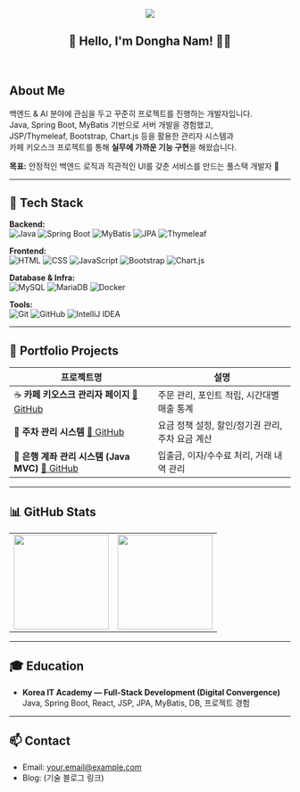 <p align="center">
  <img src="https://komarev.com/ghpvc/?username=YOUR_GITHUB_USERNAME&label=Visitors&color=brightgreen&style=flat"/>
</p>

<h2 align="center">👋 Hello, I'm Dongha Nam! 👨‍💻</h2>
<br>

## About Me
백엔드 & AI 분야에 관심을 두고 꾸준히 프로젝트를 진행하는 개발자입니다.  
Java, Spring Boot, MyBatis 기반으로 서버 개발을 경험했고,  
JSP/Thymeleaf, Bootstrap, Chart.js 등을 활용한 관리자 시스템과  
카페 키오스크 프로젝트를 통해 **실무에 가까운 기능 구현**을 해왔습니다.  

**목표:** 안정적인 백엔드 로직과 직관적인 UI를 갖춘 서비스를 만드는 풀스택 개발자 🚀  

---

## 🔧 Tech Stack
**Backend:**  
![Java](https://img.shields.io/badge/Java-007396?style=for-the-badge&logo=java&logoColor=white)
![Spring Boot](https://img.shields.io/badge/Spring%20Boot-6DB33F?style=for-the-badge&logo=springboot&logoColor=white)
![MyBatis](https://img.shields.io/badge/MyBatis-000000?style=for-the-badge&logo=java&logoColor=white)
![JPA](https://img.shields.io/badge/JPA-59666C?style=for-the-badge&logo=hibernate&logoColor=white)
![Thymeleaf](https://img.shields.io/badge/Thymeleaf-005F0F?style=for-the-badge&logo=thymeleaf&logoColor=white)

**Frontend:**  
![HTML](https://img.shields.io/badge/HTML5-E34F26?style=for-the-badge&logo=html5&logoColor=white)
![CSS](https://img.shields.io/badge/CSS3-1572B6?style=for-the-badge&logo=css3&logoColor=white)
![JavaScript](https://img.shields.io/badge/JavaScript-F7DF1E?style=for-the-badge&logo=javascript&logoColor=black)
![Bootstrap](https://img.shields.io/badge/Bootstrap-7952B3?style=for-the-badge&logo=bootstrap&logoColor=white)
![Chart.js](https://img.shields.io/badge/Chart.js-FF6384?style=for-the-badge&logo=chartdotjs&logoColor=white)

**Database & Infra:**  
![MySQL](https://img.shields.io/badge/MySQL-4479A1?style=for-the-badge&logo=mysql&logoColor=white)
![MariaDB](https://img.shields.io/badge/MariaDB-003545?style=for-the-badge&logo=mariadb&logoColor=white)
![Docker](https://img.shields.io/badge/Docker-2496ED?style=for-the-badge&logo=docker&logoColor=white)

**Tools:**  
![Git](https://img.shields.io/badge/Git-F05032?style=for-the-badge&logo=git&logoColor=white)
![GitHub](https://img.shields.io/badge/GitHub-181717?style=for-the-badge&logo=github&logoColor=white)
![IntelliJ IDEA](https://img.shields.io/badge/IntelliJ%20IDEA-000000?style=for-the-badge&logo=intellijidea&logoColor=white)

---

## 📁 Portfolio Projects

| 프로젝트명 | 설명 |
|------------|------|
| ☕ **카페 키오스크 관리자 페이지** <a href="https://github.com/YOUR_GITHUB_USERNAME/cafe-admin">🔗 GitHub </a> | 주문 관리, 포인트 적립, 시간대별 매출 통계 |
| 🚗 **주차 관리 시스템** <a href="https://github.com/YOUR_GITHUB_USERNAME/parking-system">🔗 GitHub </a> | 요금 정책 설정, 할인/정기권 관리, 주차 요금 계산 |
| 🏦 **은행 계좌 관리 시스템 (Java MVC)** <a href="https://github.com/YOUR_GITHUB_USERNAME/bank-system">🔗 GitHub </a> | 입출금, 이자/수수료 처리, 거래 내역 관리 |

---

## 📊 GitHub Stats
<table>
  <tr>
    <td><img src="https://github-readme-stats.vercel.app/api?username=YOUR_GITHUB_USERNAME&show_icons=true&theme=default" height="170" /></td>
    <td><img src="https://github-readme-streak-stats.herokuapp.com/?user=YOUR_GITHUB_USERNAME&theme=default" height="170" /></td>
  </tr>
</table>

---

## 🎓 Education
- **Korea IT Academy — Full-Stack Development (Digital Convergence)**  
  Java, Spring Boot, React, JSP, JPA, MyBatis, DB, 프로젝트 경험

---

## 📫 Contact
- Email: your.email@example.com
- Blog: (기술 블로그 링크)
